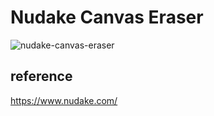# Nudake Canvas Eraser

![nudake-canvas-eraser](https://github.com/silvertae/nudake-canvas-eraser/assets/76121068/664c90d9-84dc-47dd-b757-40c5d77caf9a)

## reference

https://www.nudake.com/
